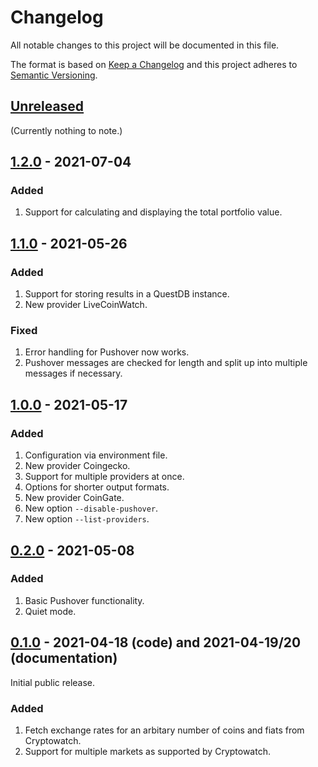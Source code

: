 # Changelog

All notable changes to this project will be documented in this file.

The format is based on [Keep a Changelog](https://keepachangelog.com/en/1.1.0/) and this project adheres to [Semantic Versioning](https://semver.org/spec/v2.0.0.html).

## [Unreleased]

(Currently nothing to note.)

## [1.2.0] - 2021-07-04

### Added

1. Support for calculating and displaying the total portfolio value.

## [1.1.0] - 2021-05-26

### Added

1. Support for storing results in a QuestDB instance.
1. New provider LiveCoinWatch.

### Fixed

1. Error handling for Pushover now works.
1. Pushover messages are checked for length and split up into multiple messages if necessary.

## [1.0.0] - 2021-05-17

### Added

1. Configuration via environment file.
1. New provider Coingecko.
1. Support for multiple providers at once.
1. Options for shorter output formats.
1. New provider CoinGate.
1. New option `--disable-pushover`.
1. New option `--list-providers`.

## [0.2.0] - 2021-05-08

### Added

1. Basic Pushover functionality.
1. Quiet mode.

## [0.1.0] - 2021-04-18 (code) and 2021-04-19/20 (documentation)

Initial public release.

### Added

1. Fetch exchange rates for an arbitary number of coins and fiats from Cryptowatch.
1. Support for multiple markets as supported by Cryptowatch.

[Unreleased]: https://gitlab.com/rbrt-weiler/coinspy/-/compare/1.1.0...master
[1.2.0]: https://gitlab.com/rbrt-weiler/coinspy/-/tree/1.2.0
[1.1.0]: https://gitlab.com/rbrt-weiler/coinspy/-/tree/1.1.0
[1.0.0]: https://gitlab.com/rbrt-weiler/coinspy/-/tree/1.0.0
[0.2.0]: https://gitlab.com/rbrt-weiler/coinspy/-/tree/0.2.0
[0.1.0]: https://gitlab.com/rbrt-weiler/coinspy/-/tree/0.1.0
